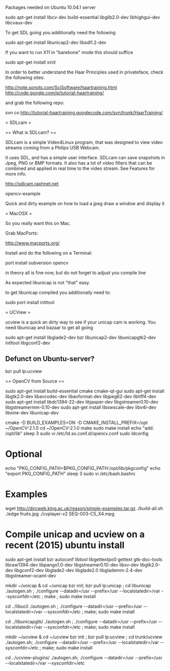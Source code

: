 Packages needed on Ubuntu 10.04.1 server

 sudo apt-get install libcv-dev build-essential libglib2.0-dev libhighgui-dev libcvaux-dev

To get SDL going you additionally need the following

 sudo apt-get install libunicap2-dev libsdl1.2-dev

If you want to run X11 in "barebone" mode this should suffice 

 sudo apt-get install xinit


In order to better understand the Haar Principles used in privateface, check the following sites:

http://note.sonots.com/SciSoftware/haartraining.html
http://code.google.com/p/tutorial-haartraining/

and grab the following repo:

svn co http://tutorial-haartraining.googlecode.com/svn/trunk/HaarTraining/

= SDLcam =

== What is SDLcam? ==

SDLcam is a simple Video4Linux program, that was designed to view video streams coming from a Philips USB Webcam.

It uses SDL, and has a simple user interface. SDLcam can save snapshots in Jpeg, PNG or BMP formats. It also has a lot of video filters that can be combined and applied in real time to the video stream. See Features for more info.

http://sdlcam.raphnet.net

opencv-example

Quick and dirty example on how to load a jpeg draw a window and display it

= MacOSX =

So you really want this on Mac.

Grab MacPorts:

http://www.macports.org/

Install and do the following on a Terminal:

port install subversion opencv

in theory all is fine now, but do not forget to adjust you compile line

As expected libunicap is not "that" easy.

to get libunicap compiled you additionally need to:

sudo port install intltool

= UCView =

ucview is a quick an dirty way to see if your unicap cam is working. You need libunicap and bazaar to get all going

sudo apt-get install libglade2-dev bzr libunicap2-dev libunicapgtk2-dev intltool libgconf2-dev

## Defunct on Ubuntu-server?
bzr pull lp:ucview

== OpenCV from Source ==

sudo apt-get install build-essential cmake cmake-qt-gui
sudo apt-get install libgtk2.0-dev libavcodec-dev libavformat-dev libjpeg62-dev libtiff4-dev
sudo apt-get install libdc1394-22-dev libjasper-dev libgstreamer0.10-dev libgstreamermm-0.10-dev 
sudo apt-get install libswscale-dev libv4l-dev libxine-dev libunicap-dev

cmake -D BUILD_EXAMPLES=ON -D CMAKE_INSTALL_PREFIX=/opt ~/OpenCV-2.1.0
cd ~/OpenCV-2.1.0
make
sudo make install
echo "add: /opt/lib"
sleep 3
sudo vi /etc/ld.so.conf.d/opencv.conf
sudo ldconfig
# Optional
echo "PKG_CONFIG_PATH=$PKG_CONFIG_PATH:/opt/lib/pkgconfig"
echo "export PKG_CONFIG_PATH"
sleep 3
sudo vi /etc/bash.bashrc
# Examples
wget http://dircweb.king.ac.uk/reason/simple-examples.tar.gz
./build-all.sh
./edge fruits.jpg
./cvplayer-v2 SEQ-003-C5_X4.mpg

# Compile unicap and ucview on a recent (2015) ubuntu install
sudo apt-get install bzr autoconf libtool libgettextpo0 gettext gtk-doc-tools libraw1394-dev  libpango1.0-dev libgstreamer0.10-dev libxv-dev  libgtk2.0-dev libgconf2-dev libglade2-dev libglade2.0 libglademm-2.4-dev libgstreamer-ocaml-dev

mkdir ~/unicap & cd ~/unicap
bzr init; bzr pull lp:unicap ; cd libunicap
./autogen.sh ; ./configure --datadir=/usr --prefix=/usr --localstatedir=/var --sysconfdir=/etc ; make ; sudo make install

cd ../libucil
./autogen.sh ;  ./configure --datadir=/usr --prefix=/usr --localstatedir=/var --sysconfdir=/etc ; make; sudo make install

cd ../libunicapgtk/
./autogen.sh ;  ./configure --datadir=/usr --prefix=/usr --localstatedir=/var --sysconfdir=/etc ; make; sudo make install

mkdir ~/ucview & cd ~/ucview
bzr init ; bzr pull lp:ucview ; cd trunk/ucview
./autogen.sh;  ./configure --datadir=/usr --prefix=/usr --localstatedir=/var --sysconfdir=/etc ; make; sudo make install

cd ../ucview-plugins/
./autogen.sh; ./configure --datadir=/usr --prefix=/usr --localstatedir=/var --sysconfdir=/etc
